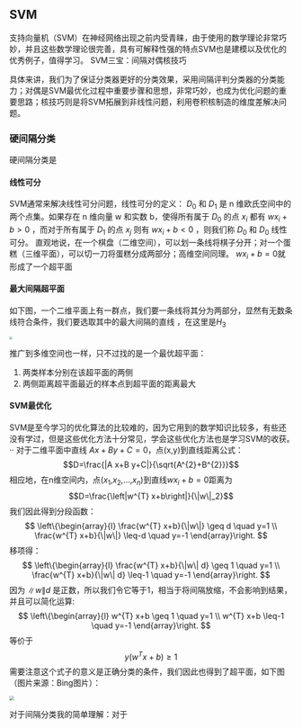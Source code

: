 ## SVM

支持向量机（SVM）在神经网络出现之前内受青睐，由于使用的数学理论非常巧妙，并且这些数学理论很完善，具有可解释性强的特点SVM也是建模以及优化的优秀例子，值得学习。
SVM三宝：间隔对偶核技巧

具体来讲，我们为了保证分类器更好的分类效果，采用间隔评判分类器的分类能力；对偶是SVM最优化过程中重要步骤和思想，非常巧妙，也成为优化问题的重要思路；核技巧则是将SVM拓展到非线性问题，利用卷积核制造的维度差解决问题。

### 硬间隔分类

硬间隔分类是

#### 线性可分

SVM通常来解决线性可分问题，线性可分的定义：
$D_0$ 和 $D_1$ 是 n 维欧氏空间中的两个点集。如果存在 n 维向量 w 和实数 b，使得所有属于 $D_0$ 的点 $x_i$ 都有 $wx_i+b>0$ ，而对于所有属于 $D_1$ 的点 $x_j$ 则有 $wx_i+b<0$ ，则我们称 $D_0$ 和 $D_0$ 线性可分。
直观地说，在一个棋盘（二维空间），可以划一条线将棋子分开；对一个蛋糕（三维平面），可以切一刀将蛋糕分成两部分；高维空间同理。
$wx_i+b=0$就形成了一个超平面

#### 最大间隔超平面
如下图，一个二维平面上有一群点，我们要一条线将其分为两部分，显然有无数条线符合条件，我们要选取其中的最大间隔的直线 ，在这里是$H_3$

<img src="https://amore.oss-cn-hangzhou.aliyuncs.com/img/svm1.png#x" style="zoom: 33%;" />

推广到多维空间也一样，只不过找的是一个最优超平面：

1. 两类样本分别在该超平面的两侧
2. 两侧距离超平面最近的样本点到超平面的距离最大

#### SVM最优化

SVM是至今学习的优化算法的比较难的，因为它用到的数学知识比较多，有些还没有学过，但是这些优化方法十分常见，学会这些优化方法也是学习SVM的收获。·· 
对于二维平面中直线 $Ax+By+C=0$，点(x,y)到直线距离公式：
$$D=\frac{|A x+B y+C|}{\sqrt{A^{2}+B^{2}}}$$
相应地，在n维空间内，点($x_1$,$x_2$,...,$x_n$)到直线$wx_i+b=0$距离为
$$D=\frac{\left|w^{T} x+b\right|}{\|w\|_2}$$ 
我们因此得到分段函数：
$$
\left\{\begin{array}{l}
\frac{w^{T} x+b}{\|w\|} \geq d \quad y=1 \\
\frac{w^{T} x+b}{\|w\|} \leq-d \quad y=-1
\end{array}\right. 
$$
移项得：
$$
\left\{\begin{array}{l}
\frac{w^{T} x+b}{\|w\| d} \geq 1 \quad y=1 \\
\frac{w^{T} x+b}{\|w\| d} \leq-1 \quad y=-1
\end{array}\right.
$$
因为 $\|w\| d$ 是正数，所以我们令它等于1，相当于将间隔放缩，不会影响到结果，并且可以简化运算:
$$
\left\{\begin{array}{l}
w^{T} x+b \geq 1 \quad y=1 \\
w^{T} x+b \leq-1 \quad y=-1
\end{array}\right.
$$
等价于
$$
y\left(w^{T} x+b\right) \geq 1
$$
需要注意这个式子的意义是正确分类的条件，我们因此也得到了超平面，如下图（图片来源：Bing图片）：

<img src="https://amore.oss-cn-hangzhou.aliyuncs.com/img/SVM2.png" style="zoom: 50%;" />

对于间隔分类我的简单理解：对于